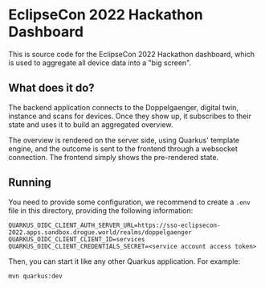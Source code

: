 # EclipseCon 2022 Hackathon Dashboard

This is source code for the EclipseCon 2022 Hackathon dashboard, which is used to aggregate all device data into a "big screen".

## What does it do?

The backend application connects to the Doppelgaenger, digital twin, instance and scans for devices. Once they show up, it subscribes to their state and uses it to build an aggregated overview.

The overview is rendered on the server side, using Quarkus' template engine, and the outcome
is sent to the frontend through a websocket connection. The frontend simply shows the pre-rendered state.

## Running

You need to provide some configuration, we recommend to create a `.env` file in this directory, providing the following information:

```shell
QUARKUS_OIDC_CLIENT_AUTH_SERVER_URL=https://sso-eclipsecon-2022.apps.sandbox.drogue.world/realms/doppelgaenger
QUARKUS_OIDC_CLIENT_CLIENT_ID=services
QUARKUS_OIDC_CLIENT_CREDENTIALS_SECRET=<service account access token>
```

Then, you can start it like any other Quarkus application. For example:

```shell
mvn quarkus:dev
```
